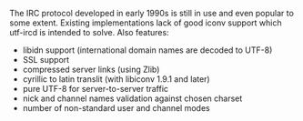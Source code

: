 The IRC protocol developed in early 1990s is still in use and even popular to some extent. Existing implementations lack of good iconv support which utf-ircd is intended to solve. Also features:
  * libidn support (international domain names are decoded to UTF-8)
  * SSL support
  * compressed server links (using Zlib)
  * cyrillic to latin translit (with libiconv 1.9.1 and later)
  * pure UTF-8 for server-to-server traffic
  * nick and channel names validation against chosen charset
  * number of non-standard user and channel modes